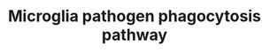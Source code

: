 ---
annotations:
- type: Pathway Ontology
  value: Alzheimer's disease pathway
- type: Pathway Ontology
  value: innate immune response pathway
- type: Pathway Ontology
  value: Alzheimer's disease pathway
- type: Pathway Ontology
  value: innate immune response pathway
- type: Cell Type Ontology
  value: microglial cell
- type: Cell Type Ontology
  value: microglial cell
authors:
- Khanspers
- DeSl
- MaintBot
- Eweitz
- Ddigles
- AlexanderPico
description: Pathogens are recognized by complement C1q or immunoglobulin (IgG) that
  bind to microglia complement receptors (e.g., ITGAM/ITGB2) or Fc-receptors (e.g.,
  FCGR1) that signal via the immunoreceptor tyrosine-based activation motif (ITAM)-containing
  adaptor molecules TYROBP or FCER1G, respectively. Alternatively, pathogens are directly
  recognized by classical innate immune receptors (e.g., TREM2) that require the interaction
  with TYROBP for further signaling.  Proteins on this pathway have targeted assays
  available via the [https://assays.cancer.gov/available_assays?wp_id=WP3937 CPTAC
  Assay Portal]
last-edited: 2022-01-08
organisms:
- Homo sapiens
redirect_from:
- /index.php/Pathway:WP3937
- /instance/WP3937
schema-jsonld:
- '@context': https://schema.org/
  '@id': https://wikipathways.github.io/pathways/WP3937.html
  '@type': Dataset
  creator:
    '@type': Organization
    name: WikiPathways
  description: Pathogens are recognized by complement C1q or immunoglobulin (IgG)
    that bind to microglia complement receptors (e.g., ITGAM/ITGB2) or Fc-receptors
    (e.g., FCGR1) that signal via the immunoreceptor tyrosine-based activation motif
    (ITAM)-containing adaptor molecules TYROBP or FCER1G, respectively. Alternatively,
    pathogens are directly recognized by classical innate immune receptors (e.g.,
    TREM2) that require the interaction with TYROBP for further signaling.  Proteins
    on this pathway have targeted assays available via the [https://assays.cancer.gov/available_assays?wp_id=WP3937
    CPTAC Assay Portal]
  keywords:
  - NCF4
  - CYBB
  - VAV1
  - PIK3C3
  - SIGLEC7
  - HCK
  - CYBA
  - C1QB
  - TREM2
  - RAC3
  - C1QC
  - PIP3
  - Oxygen
  - PIK3CG
  - PIK3R2
  - PIK3R6
  - TREM3
  - NCF1
  - IgG
  - VAV2
  - PIK3C2A
  - SYK
  - ITGB2
  - PLCG2
  - PIK3CA
  - RAC1
  - NCF2
  - PIK3CB
  - PIK3CD
  - C1QA
  - Pik3
  - FCGR1A
  - PIK3R3
  - PIK3R1
  - LAT
  - LYN
  - NCKAP1L
  - VAV3
  - FCER1G
  - PIP2
  - ITGAM
  - PTPN6
  - TYROBP
  - ARPC1B
  - TREM1
  - RAC2
  license: CC0
  name: Microglia pathogen phagocytosis pathway
seo: CreativeWork
title: Microglia pathogen phagocytosis pathway
wpid: WP3937
---
